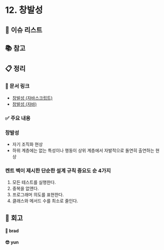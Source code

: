 # 12. 창발성

## :pushpin: 이슈 리스트

## :books: 참고

## :clipboard: 정리

### :link: 문서 링크

- [창발성 (자바스크립트)](./brad_javascript.md)
- [창발성 (자바)](./heewhy_java.md)

### :white_check_mark: 주요 내용

### 창발성

- 자기 조직화 현상
- 하위 계층에는 없는 특성이나 행동이 상위 계층에서 자발적으로 돌연히 출연하는 현상

### 켄트 벡이 제시한 단순한 설계 규칙 중요도 순 4가지

1. 모든 테스트를 실행한다.
2. 중복을 없앤다.
3. 프로그래머 의도를 표현한다.
4. 클래스와 메서드 수를 최소로 줄인다.

## :pray: 회고

#### :bread: brad

#### :sunglasses: yun
